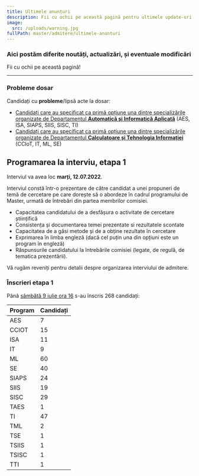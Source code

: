 ```yaml
---
title: Ultimele anunțuri
description: Fii cu ochii pe această pagină pentru ultimele update-uri!
image:
  src: /uploads/warning.jpg
fullPath: master/admitere/ultimele-anunturi
---
```

### Aici postăm diferite noutăți, actualizări, și eventuale modificări

Fii cu ochii pe această pagină!

- - -

### Probleme dosar

Candidați cu **probleme**/lipsă acte la dosar:

* [Candidați care au specificat ca primă opțiune una dintre specializările organizate de Departamentul **Automatică și Informatică Aplicată**](https://docs.google.com/spreadsheets/d/e/2PACX-1vTCZZozrWq1s1bYkMeLCOmNyzWXTHOm6X1SwYhlCT2jNSBWH-qpOuBwG0czHcXBF_IG_1rYY_egeJ4g/pubhtml?gid=0&single=true) (AES, ISA, SIAPS, SIIS, SISC, TI)
* [Candidați care au specificat ca primă opțiune una dintre specializările organizate de Departamentul **Calculatoare și Tehnologia Informației**](https://docs.google.com/spreadsheets/d/1I6bQHahUGYQxD4p3KDrnYspPQg8kKjCebifGIrOFiy0/edit#gid=1052880165) (CCIoT, IT, ML, SE)


## Programarea la interviu, etapa 1



Interviul va avea loc **marți, 12.07.2022**.

Interviul constă într-o prezentare de către candidat a unei propuneri de temă de cercetare pe care dorește să o abordeze în cadrul programului de Master, urmată de întrebări din partea membrilor comisiei.

* Capacitatea candidatului de a desfășura o activitate de cercetare științifică
* Consistența și documentarea temei prezentate si rezultatele scontate
* Capacitatea de a găsi metode și de a obține rezultate în cercetare
* Exprimarea în limba engleză (dacă cel puțin una din opțiuni este un program în engleză)
* Răspunsurile candidatului la întrebările comisiei (legate, de regulă, de tematica prezentării).

Vă rugăm reveniți pentru detalii despre organizarea interviului de admitere.


### Înscrieri etapa 1


Până [sâmbătă 9 iulie ora 16](/master/admitere/calendarul-admiterii-master-2022/) s-au înscris 268 candidați:









| **Program** | **Candidați** |
|----------------|----------------------|
|AES|7|
|CCIOT|15|
|ISA|11|
|IT|9|
|ML|60|
|SE|40|
|SIAPS|24|
|SIIS|19|
|SISC|29|
|TAES|1|
|TI|47|
|TML|2|
|TSE|1|
|TSIIS|1|
|TSISC|1|
|TTI|1|









        


